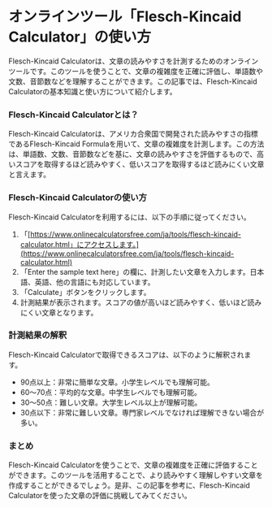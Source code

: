 オンラインツール「Flesch-Kincaid Calculator」の使い方
=======================================

Flesch-Kincaid Calculatorは、文章の読みやすさを計測するためのオンラインツールです。このツールを使うことで、文章の複雑度を正確に評価し、単語数や文数、音節数などを理解することができます。この記事では、Flesch-Kincaid Calculatorの基本知識と使い方について紹介します。

### Flesch-Kincaid Calculatorとは？

Flesch-Kincaid Calculatorは、アメリカ合衆国で開発された読みやすさの指標であるFlesch-Kincaid Formulaを用いて、文章の複雑度を計測します。この方法は、単語数、文数、音節数などを基に、文章の読みやすさを評価するもので、高いスコアを取得するほど読みやすく、低いスコアを取得するほど読みにくい文章と言えます。

### Flesch-Kincaid Calculatorの使い方

Flesch-Kincaid Calculatorを利用するには、以下の手順に従ってください。

1. 「[https://www.onlinecalculatorsfree.com/ja/tools/flesch-kincaid-calculator.html」にアクセスします。](https://www.onlinecalculatorsfree.com/ja/tools/flesch-kincaid-calculator.html)
2. 「Enter the sample text here」の欄に、計測したい文章を入力します。日本語、英語、他の言語にも対応しています。
3. 「Calculate」ボタンをクリックします。
4. 計測結果が表示されます。スコアの値が高いほど読みやすく、低いほど読みにくい文章となります。

### 計測結果の解釈

Flesch-Kincaid Calculatorで取得できるスコアは、以下のように解釈されます。

- 90点以上：非常に簡単な文章。小学生レベルでも理解可能。
- 60〜70点：平均的な文章。中学生レベルでも理解可能。
- 30〜50点：難しい文章。大学生レベル以上が理解可能。
- 30点以下：非常に難しい文章。専門家レベルでなければ理解できない場合が多い。

### まとめ

Flesch-Kincaid Calculatorを使うことで、文章の複雑度を正確に評価することができます。このツールを活用することで、より読みやすく理解しやすい文章を作成することができるでしょう。是非、この記事を参考に、Flesch-Kincaid Calculatorを使った文章の評価に挑戦してみてください。